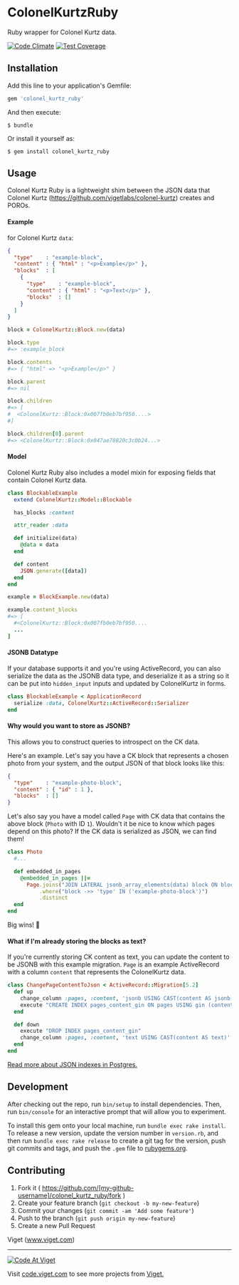 # ColonelKurtzRuby

Ruby wrapper for Colonel Kurtz data.

[![Code Climate](https://codeclimate.com/github/vigetlabs/colonel_kurtz_ruby/badges/gpa.svg)](https://codeclimate.com/github/vigetlabs/colonel_kurtz_ruby) [![Test Coverage](https://codeclimate.com/github/vigetlabs/colonel_kurtz_ruby/badges/coverage.svg)](https://codeclimate.com/github/vigetlabs/colonel_kurtz_ruby/coverage)

## Installation

Add this line to your application's Gemfile:

```ruby
gem 'colonel_kurtz_ruby'
```

And then execute:

    $ bundle

Or install it yourself as:

    $ gem install colonel_kurtz_ruby

## Usage

Colonel Kurtz Ruby is a lightweight shim between the JSON data that Colonel Kurtz (https://github.com/vigetlabs/colonel-kurtz) creates and POROs.

#### Example

for Colonel Kurtz `data`:

```JSON
{
  "type"    : "example-block",
  "content" : { "html" : "<p>Example</p>" },
  "blocks"  : [
    {
      "type"    : "example-block",
      "content" : { "html" : "<p>Text</p>" },
      "blocks"  : []
    }
  ]
}
```

```ruby
block = ColonelKurtz::Block.new(data)

block.type
#=> :example_block

block.contents
#=> { "html" => "<p>Example</p>" }

block.parent
#=> nil

block.children
#=> [
#  <ColonelKurtz::Block:0x007fb0eb7bf950....>
#]

block.children[0].parent
#=> <ColonelKurtz::Block:0x047ae78820c3c0b24...>
```

#### Model

Colonel Kurtz Ruby also includes a model mixin for exposing fields that contain Colonel Kurtz data.

```ruby
class BlockableExample
  extend ColonelKurtz::Model::Blockable

  has_blocks :content

  attr_reader :data

  def initialize(data)
    @data = data
  end

  def content
    JSON.generate([data])
  end
end
```

```ruby
example = BlockExample.new(data)

example.content_blocks
#=> [
  #<ColonelKurtz::Block:0x007fb0eb7bf950....
  ...
]
```

#### JSONB Datatype

If your database supports it and you're using ActiveRecord, you can also
serialize the data as the JSONB data type, and deserialize it as a string so it
can be put into `hidden_input` inputs and updated by ColonelKurtz in forms.

```ruby
class BlockableExample < ApplicationRecord
  serialize :data, ColonelKurtz::ActiveRecord::Serializer
end
```

#### Why would you want to store as JSONB?

This allows you to construct queries to introspect on the CK data.

Here's an example. Let's say you have a CK block that represents a chosen photo
from your system, and the output JSON of that block looks like this:

```json
{
  "type"    : "example-photo-block",
  "content" : { "id" : 1 },
  "blocks"  : []
}
```

Let's also say you have a model called `Page` with CK data that contains the
above block (`Photo` with ID `1`). Wouldn't it be nice to know which pages
depend on this photo? If the CK data is serialized as JSON, we can find them!

```ruby
class Photo
  #...

  def embedded_in_pages
    @embedded_in_pages ||=
      Page.joins("JOIN LATERAL jsonb_array_elements(data) block ON block -> 'content' -> 'id' = #{id}")
          .where("block ->> 'type' IN ('example-photo-block')")
          .distinct
  end
end
```

Big wins! :tada:

#### What if I'm already storing the blocks as text?

If you're currently storing CK content as text, you can update the content to
be JSONB with this example migration. `Page` is an example ActiveRecord with a
column `content` that represents the ColonelKurtz data.

```ruby
class ChangePageContentToJson < ActiveRecord::Migration[5.2]
  def up
    change_column :pages, :content, 'jsonb USING CAST(content AS jsonb)', default: '[]'
    execute "CREATE INDEX pages_content_gin ON pages USING gin (content jsonb_path_ops);"
  end

  def down
    execute "DROP INDEX pages_content_gin"
    change_column :pages, :content, 'text USING CAST(content AS text)'
  end
end
```

[Read more about JSON indexes in
Postgres.](https://www.postgresql.org/docs/current/static/gin-intro.html)

## Development

After checking out the repo, run `bin/setup` to install dependencies. Then, run `bin/console` for an interactive prompt that will allow you to experiment.

To install this gem onto your local machine, run `bundle exec rake install`. To release a new version, update the version number in `version.rb`, and then run `bundle exec rake release` to create a git tag for the version, push git commits and tags, and push the `.gem` file to [rubygems.org](https://rubygems.org).

## Contributing

1. Fork it ( https://github.com/[my-github-username]/colonel_kurtz_ruby/fork )
2. Create your feature branch (`git checkout -b my-new-feature`)
3. Commit your changes (`git commit -am 'Add some feature'`)
4. Push to the branch (`git push origin my-new-feature`)
5. Create a new Pull Request

Viget (www.viget.com)

***

<a href="http://code.viget.com">
  <img src="http://code.viget.com/github-banner.png" alt="Code At Viget">
</a>

Visit [code.viget.com](http://code.viget.com) to see more projects from [Viget.](https://viget.com)
